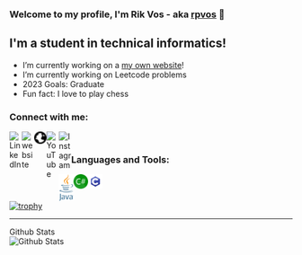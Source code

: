 ### Welcome to my profile, I'm Rik Vos - aka [rpvos][website] 👋


## I'm a student in technical informatics!

-  I’m currently working on a [my own website][website]!
-  I’m currently working on Leetcode problems
-  2023 Goals: Graduate
-  Fun fact: I love to play chess


### Connect with me:

[<img align="left" alt="LinkedIn" width="22px" src="https://cdn.jsdelivr.net/npm/simple-icons@v3/icons/linkedin.svg" />][linkedin]
[<img align="left" alt="website" width="22px" src="https://cdn.jsdelivr.net/npm/simple-icons@4.19.0/icons/gmail.svg" />][mail]
[<img align="left" alt="website" width="22px" src="https://raw.githubusercontent.com/iconic/open-iconic/master/svg/globe.svg" />][website]
[<img align="left" alt="YouTube" width="22px" src="https://cdn.jsdelivr.net/npm/simple-icons@v3/icons/youtube.svg" />][youtube]
[<img align="left" alt="Instagram" width="22px" src="https://cdn.jsdelivr.net/npm/simple-icons@v3/icons/instagram.svg" />][instagram]

<br />

### Languages and Tools:

[<img align="left" alt="Java" width="26px" src="source/JavaLogo.png" />][java]
[<img align="left" alt="C#" width="26px" src="source/CSharpLogo.png" />][c#]
[<img align="left" alt="C" width="26px" src="source/CLogo.png" />][c]

<br />
<br />

[![trophy](https://github-profile-trophy.vercel.app/?username=rpvos)](https://github.com/ryo-ma/github-profile-trophy)

---

  <summary>Github Stats</summary>

  <img align="left" alt="Github Stats" src="https://github-readme-stats-git-master.rpvos.vercel.app/api?username=rpvos&show_icons=true&hide_border=true" />


[website]: http://rpvos.nl
[mail]: rik.vos01@gmail.com
[TetrisGame]: https://github.com/rpvos/Tetris
[youtube]: https://www.youtube.com/channel/UCq7cjoDwb2E2g2kvQ5EOIvg
[instagram]: https://www.instagram.com/rik_vos_
[linkedin]: https://www.linkedin.com/in/rik-vos-8bb1201a2/

[java]: https://en.wikipedia.org/wiki/Java_(programming_language)
[c#]: https://en.wikipedia.org/wiki/C#_(programming_language)
[c]: https://en.wikipedia.org/wiki/C_(programming_language)
